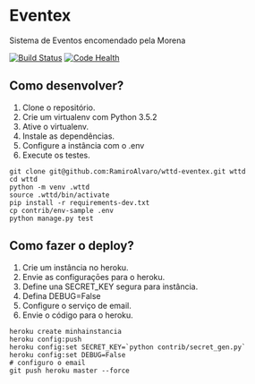 # Eventex

Sistema de Eventos encomendado pela Morena

[![Build Status](https://travis-ci.org/RamiroAlvaro/wttd-eventex.svg?branch=master)](https://travis-ci.org/RamiroAlvaro/wttd-eventex)
[![Code Health](https://landscape.io/github/RamiroAlvaro/wttd-eventex/master/landscape.svg?style=flat)](https://landscape.io/github/RamiroAlvaro/wttd-eventex/master)

## Como desenvolver?

1. Clone o repositório.
2. Crie um virtualenv com Python 3.5.2
3. Ative o virtualenv.
4. Instale as dependências.
5. Configure a instância com o .env
6. Execute os testes.

```console
git clone git@github.com:RamiroAlvaro/wttd-eventex.git wttd
cd wttd
python -m venv .wttd
source .wttd/bin/activate
pip install -r requirements-dev.txt
cp contrib/env-sample .env
python manage.py test
```


## Como fazer o deploy?

1. Crie um instância no heroku.
2. Envie as configuraçōes para o heroku.
3. Define una SECRET_KEY segura para instância.
4. Defina DEBUG=False
5. Configure o serviço de email.
6. Envie o código para o heroku.

```console
heroku create minhainstancia
heroku config:push
heroku config:set SECRET_KEY=`python contrib/secret_gen.py`
heroku config:set DEBUG=False
# configuro o email
git push heroku master --force
```